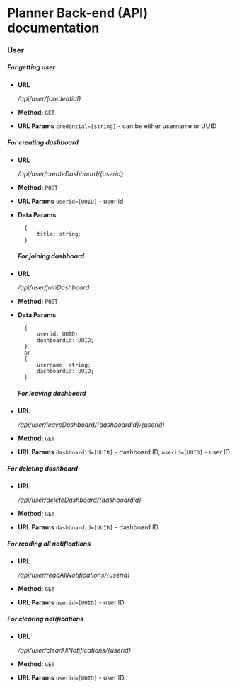 # Planner Back-end (API) documentation


### User
##### For getting user
* **URL**

  _/api/user/{crededtial}_
* **Method:**
  <code>GET</code>
 
*  **URL Params**
   `credential=[string]` - can be either username or UUID

##### For creating dashboard
* **URL**

  _/api/user/createDashboard/{userid}_
* **Method:**
  `POST`
 
*  **URL Params**
   `userid=[UUID]` - user id
* **Data Params**
  ```
    {
        title: string;
    }
  ```
  
  ##### For joining dashboard
* **URL**

  _/api/user/joinDashboard_
* **Method:**
  `POST`

* **Data Params**
  ```
    {
        userid: UUID;
        dashboardid: UUID;
    }
    or
    {
        username: string;
        dashboardid: UUID;
    }
  ```
  ##### For leaving dashboard
* **URL**

  _/api/user/leaveDashboard/{dashboardid}/{userid}_
* **Method:**
  `GET`
 
*  **URL Params**
   `dashboardid=[UUID]` - dashboard ID,
   `userid=[UUID]` - user ID

  ##### For deleting dashboard
* **URL**

  _/api/user/deleteDashboard/{dashboardid}_
* **Method:**
  `GET`
 
*  **URL Params**
   `dashboardid=[UUID]` - dashboard ID

  ##### For reading all notifications
* **URL**

  _/api/user/readAllNotifications/{userid}_
* **Method:**
  `GET`
 
*  **URL Params**
   `userid=[UUID]` - user ID

##### For clearing notifications
* **URL**

  _/api/user/clearAllNotifications/{userid}_
* **Method:**
  `GET`
 
*  **URL Params**
   `userid=[UUID]` - user ID
  
  

